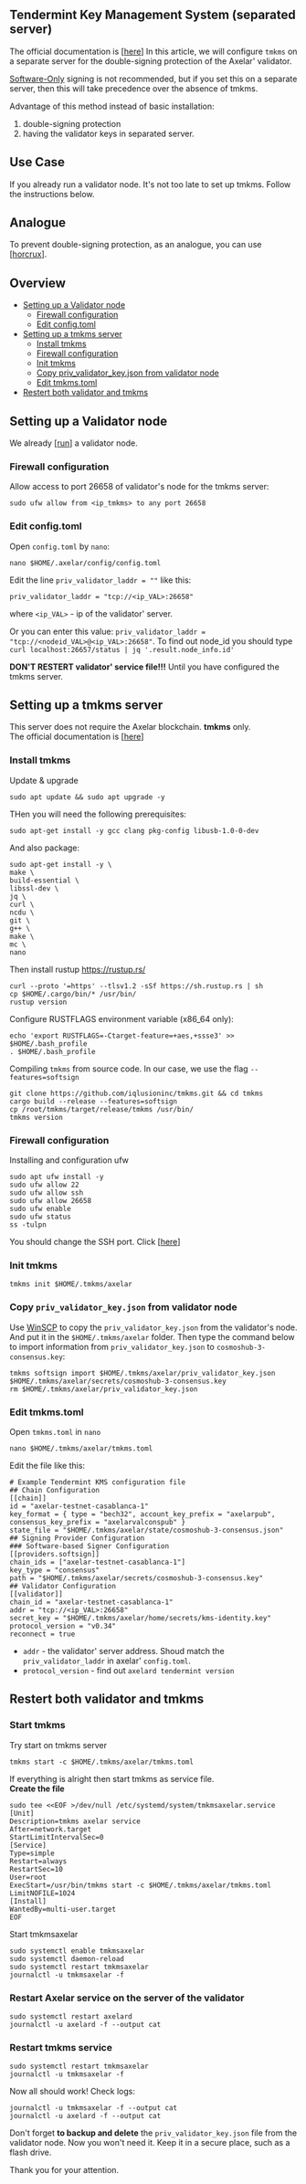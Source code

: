 ## Tendermint Key Management System (separated server)
The official documentation is [[here](https://github.com/iqlusioninc/tmkms#tendermint-kms-)]
In this article, we will configure `tmkms` on a separate server for the double-signing protection of the Axelar' validator.

[Software-Only](https://github.com/iqlusioninc/tmkms#software-only-not-recommended) signing is not recommended, but 
if you set this on a separate server, then this will take precedence over the absence of tmkms.  

Advantage of this method instead of basic installation: 
1) double-signing protection 
2) having the validator keys in separated server.  
## Use Case
If you already run a validator node. It's not too late to set up tmkms. Follow the instructions below.
## Analogue
To prevent double-signing protection, as an analogue, you can use [[horcrux](https://github.com/strangelove-ventures/horcrux)]. 
## Overview
- [Setting up a Validator node](https://github.com/AlexToTheSun/Validator_Activity/blob/main/Testnet-guides/Axelar/tmkms-(separated-server).md#setting-up-a-validator-node)
  - [Firewall configuration](https://github.com/AlexToTheSun/Validator_Activity/blob/main/Testnet-guides/Axelar/tmkms-(separated-server).md#firewall-configuration)
  - [Edit config.toml](https://github.com/AlexToTheSun/Validator_Activity/blob/main/Testnet-guides/Axelar/tmkms-(separated-server).md#edit-configtoml)
- [Setting up a tmkms server](https://github.com/AlexToTheSun/Validator_Activity/blob/main/Testnet-guides/Axelar/tmkms-(separated-server).md#setting-up-a-tmkms-server)
  - [Install tmkms](https://github.com/AlexToTheSun/Validator_Activity/blob/main/Testnet-guides/Axelar/tmkms-(separated-server).md#install-tmkms)
  - [Firewall configuration](https://github.com/AlexToTheSun/Validator_Activity/blob/main/Testnet-guides/Axelar/tmkms-(separated-server).md#firewall-configuration-1)
  - [Init tmkms](https://github.com/AlexToTheSun/Validator_Activity/blob/main/Testnet-guides/Axelar/tmkms-(separated-server).md#init-tmkms)
  - [Copy priv_validator_key.json from validator node](https://github.com/AlexToTheSun/Validator_Activity/blob/main/Testnet-guides/Axelar/tmkms-(separated-server).md#copy-priv_validator_keyjson-from-validator-node)
  - [Edit tmkms.toml](https://github.com/AlexToTheSun/Validator_Activity/blob/main/Testnet-guides/Axelar/tmkms-(separated-server).md#edit-tmkmstoml)
- [Restert both validator and tmkms](https://github.com/AlexToTheSun/Validator_Activity/blob/main/Testnet-guides/Axelar/tmkms-(separated-server).md#restert-both-validator-and-tmkms)

## Setting up a Validator node
We already [[run](https://github.com/AlexToTheSun/Validator_Activity/blob/main/Testnet-guides/Axelar/Basic-Installation.md)] a validator node.
### Firewall configuration
Allow access to port 26658 of validator's node for the tmkms server:
```
sudo ufw allow from <ip_tmkms> to any port 26658
```
### Edit config.toml
Open `config.toml` by `nano`:
```
nano $HOME/.axelar/config/config.toml
```
Edit the line `priv_validator_laddr = ""` like this:
```
priv_validator_laddr = "tcp://<ip_VAL>:26658"
```
where `<ip_VAL>` - ip of the validator' server.  

Or you can enter this value: `priv_validator_laddr = "tcp://<nodeid_VAL>@<ip_VAL>:26658"`. To find out node_id you should type `curl localhost:26657/status | jq '.result.node_info.id'`

**DON'T RESTERT validator' service file!!!** Until you have configured the tmkms server.

## Setting up a tmkms server
This server does not require the Axelar blockchain. **tmkms** only.  
The official documentation is [[here](https://github.com/iqlusioninc/tmkms#tendermint-kms-)]
### Install tmkms
Update & upgrade
```
sudo apt update && sudo apt upgrade -y
```
THen you will need the following prerequisites:
```
sudo apt-get install -y gcc clang pkg-config libusb-1.0-0-dev
```
And also package:
```
sudo apt-get install -y \
make \
build-essential \
libssl-dev \
jq \
curl \
ncdu \
git \
g++ \
make \
mc \
nano
```
Then install rustup  https://rustup.rs/
```
curl --proto '=https' --tlsv1.2 -sSf https://sh.rustup.rs | sh
cp $HOME/.cargo/bin/* /usr/bin/
rustup version
```
Configure RUSTFLAGS environment variable (x86_64 only):
```
echo 'export RUSTFLAGS=-Ctarget-feature=+aes,+ssse3' >> $HOME/.bash_profile
. $HOME/.bash_profile
```
Compiling `tmkms` from source code. In our case, we use the flag `--features=softsign`
```
git clone https://github.com/iqlusioninc/tmkms.git && cd tmkms
cargo build --release --features=softsign
cp /root/tmkms/target/release/tmkms /usr/bin/
tmkms version
```
### Firewall configuration
Installing and configuration ufw
```
sudo apt ufw install -y
sudo ufw allow 22
sudo ufw allow ssh
sudo ufw allow 26658
sudo ufw enable
sudo ufw status
ss -tulpn
```
You should change the SSH port. Click [[here](https://github.com/AlexToTheSun/Validator_Activity/blob/main/Mainnet-Guides/Minimum-server-protection.md#change-the-ssh-port)]  
### Init tmkms
```
tmkms init $HOME/.tmkms/axelar
```
### Copy `priv_validator_key.json` from validator node
Use [WinSCP](https://winscp.net/download/WinSCP-5.19.5-Setup.exe) to copy the `priv_validator_key.json` from the validator's node. And put it in the `$HOME/.tmkms/axelar` folder.
Then type the command below to import information from `priv_validator_key.json` to `cosmoshub-3-consensus.key`:
```
tmkms softsign import $HOME/.tmkms/axelar/priv_validator_key.json $HOME/.tmkms/axelar/secrets/cosmoshub-3-consensus.key
rm $HOME/.tmkms/axelar/priv_validator_key.json
```
### Edit tmkms.toml
Open `tmkms.toml` in `nano`
```
nano $HOME/.tmkms/axelar/tmkms.toml
```
Edit the file like this:
```
# Example Tendermint KMS configuration file
## Chain Configuration
[[chain]]
id = "axelar-testnet-casablanca-1"
key_format = { type = "bech32", account_key_prefix = "axelarpub", consensus_key_prefix = "axelarvalconspub" }
state_file = "$HOME/.tmkms/axelar/state/cosmoshub-3-consensus.json"
## Signing Provider Configuration
### Software-based Signer Configuration
[[providers.softsign]]
chain_ids = ["axelar-testnet-casablanca-1"]
key_type = "consensus"
path = "$HOME/.tmkms/axelar/secrets/cosmoshub-3-consensus.key"
## Validator Configuration
[[validator]]
chain_id = "axelar-testnet-casablanca-1"
addr = "tcp://<ip_VAL>:26658"
secret_key = "$HOME/.tmkms/axelar/home/secrets/kms-identity.key"
protocol_version = "v0.34"
reconnect = true
```
- `addr` - the validator' server address. Shoud match the `priv_validator_laddr` in axelar' `config.toml`.
- `protocol_version` - find out `axelard tendermint version`
## Restert both validator and tmkms
### Start tmkms
Try start on tmkms server
```
tmkms start -c $HOME/.tmkms/axelar/tmkms.toml
```
If everything is alright then start tmkms as service file.  
**Create the file**
```
sudo tee <<EOF >/dev/null /etc/systemd/system/tmkmsaxelar.service
[Unit]  
Description=tmkms axelar service  
After=network.target  
StartLimitIntervalSec=0
[Service]
Type=simple  
Restart=always  
RestartSec=10  
User=root
ExecStart=/usr/bin/tmkms start -c $HOME/.tmkms/axelar/tmkms.toml  
LimitNOFILE=1024
[Install]  
WantedBy=multi-user.target
EOF
```
Start tmkmsaxelar
```
sudo systemctl enable tmkmsaxelar
sudo systemctl daemon-reload
sudo systemctl restart tmkmsaxelar
journalctl -u tmkmsaxelar -f
```
### Restart Axelar service on the server of the validator
```
sudo systemctl restart axelard
journalctl -u axelard -f --output cat
```
### Restart tmkms service
```
sudo systemctl restart tmkmsaxelar
journalctl -u tmkmsaxelar -f
```
Now all should work! Check logs:
```
journalctl -u tmkmsaxelar -f --output cat
journalctl -u axelard -f --output cat
```
Don't forget **to backup and delete** the `priv_validator_key.json` file from the validator node. Now you won't need it. Keep it in a secure place, such as a flash drive.

Thank you for your attention.
